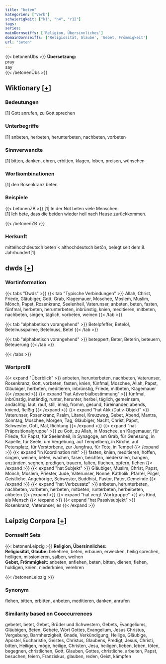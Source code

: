 ```yaml
---
title: "beten"
kategorien: ["Verb"]
schwierigkeit: ["k1", "h4", "r12"]
tags:
series:
mainDornseiffs: ['Religion, Übersinnliches']
domainDornseiffs: ['Religiosität, Glaube', 'Gebet, Frömmigkeit']
url: "beten"
---
```


{{< betonenÜbs >}}
**Übersetzung:**  
pray  
say  
{{< /betonenÜbs >}}

## Wiktionary [[+](https://de.wiktionary.org/wiki/beten)]

### Bedeutungen
[1] Gott anrufen, zu Gott sprechen  

### Unterbegriffe
[1] anbeten, herbeten, herunterbeten, nachbeten, vorbeten  

### Sinnverwandte
[1] bitten, danken, ehren, erbitten, klagen, loben, preisen, wünschen  

### Wortkombinationen
[1] den Rosenkranz beten  

### Beispiele
{{< betonenZB >}}
[1] In der Not beten viele Menschen.  
[1] Ich bete, dass die beiden wieder heil nach Hause zurückkommen.  

{{< /betonenZB >}}
### Herkunft
mittelhochdeutsch bëten < althochdeutsch betōn, belegt seit dem 8. Jahrhundert[1]  



## dwds [[+](https://www.dwds.de/wb/beten)]

### Wortinformation
{{< tabs "Dwds" >}}
{{< tab "Typische Verbindungen" >}}
Allah, Christ, Friede, Gläubiger, Gott, Grab, Klagemauer, Moschee, Moslem, Muslim, Mönch, Papst, Rosenkranz, Seelenheil, Vaterunser, anbeten, beten, fasten, fünfmal, herbeten, herunterbeten, inbrünstig, knien, meditieren, mitbeten, nachbeten, singen, täglich, vorbeten, weinen
{{< /tab >}}

{{< tab "alphabetisch vorangehend" >}}
Betelpfeffer, Betelöl, Betelnusspalme, Betelnuss, Betel
{{< /tab >}}

{{< tab "alphabetisch vorangehend" >}}
beteppert, Beter, Beterin, beteuern, Beteuerung
{{< /tab >}}

{{< /tabs >}}

### Wortprofil
{{< expand "Überblick" >}} anbeten, herunterbeten, nachbeten, Vaterunser, Rosenkranz, Gott, vorbeten, fasten, knien, fünfmal, Moschee, Allah, Papst, Gläubiger, herbeten, meditieren, inbrünstig, Friede, mitbeten, Klagemauer {{< /expand >}}
{{< expand "hat Adverbialbestimmung" >}} fünfmal, inbrünstig, inständig, runter, herunter, herbei, täglich, gemeinsam, andächtig, laut, rauf, still, innig, fromm, gesund, füreinander, abends, kniend, fleißig {{< /expand >}}
{{< expand "hat Akk./Dativ-Objekt" >}} Vaterunser, Rosenkranz, Psalm, Litanei, Kreuzweg, Gebet, Abend, Mantra, Sonntag, Moschee, Morgen, Tag, Gläubiger, Nacht, Christ, Papst, Schwester, Gott, Mal, Richtung {{< /expand >}}
{{< expand "hat Präpositionalgruppe" >}} zu Gott, zu Allah, in Moschee, an Klagemauer, für Friede, für Papst, für Seelenheil, in Synagoge, am Grab, für Genesung, in Kapelle, für Seele, um Vergebung, auf Tempelberg, in Kirche, auf Petersplatz, für Verstorbene, zur Jungfrau, für Tote, in Tempel {{< /expand >}}
{{< expand "in Koordination mit" >}} fasten, knien, meditieren, hoffen, singen, weinen, beten, wachen, fasen, beichten, niederknien, bangen, anzünden, segnen, predigen, trauern, falten, fluchen, opfern, flehen {{< /expand >}}
{{< expand "hat Subjekt" >}} Gläubiger, Muslim, Christ, Papst, Mönch, Moslem, Priester, Jude, Vaterunser, Nonne, Katholik, Pfarrer, Pilger, Geistliche, Angehörige, Schwester, Buddhist, Pastor, Pater, Gemeinde {{< /expand >}}
{{< expand "hat Verbzusatz" >}} anbeten, herunterbeten, nachbeten, vorbeten, herbeten, mitbeten, runterbeten, herbeibeten, abbeten {{< /expand >}}
{{< expand "hat vergl. Wortgruppe" >}} als Kind, als Mensch {{< /expand >}}
{{< expand "hat Passivsubjekt" >}} Rosenkranz, Vaterunser, es {{< /expand >}}

## Leipzig Corpora [[+](https://corpora.uni-leipzig.de/en/res?word=beten&corpusId=deu_newscrawl-public_2018)]

### Dornseiff Sets
{{< betonenLeipzig >}}
**Religion, Übersinnliches:**  
**Religiosität, Glaube:** bekehren, beten, erbauen, erwecken, heilig sprechen, heiligen, missionieren, salben, weihen  
**Gebet, Frömmigkeit:** anbeten, anflehen, beten, bitten, dienen, flehen, huldigen, knien, niederknien, verehren  

{{< /betonenLeipzig >}}

### Synonym
flehen, bitten, erbitten, anbeten, meditieren, danken, anrufen


### Similarity based on Cooccurrences
gebetet, betet, Gebet, Brüder und Schwestern, Gebets, Evangeliums, Gläubigen, Beten, Gebete, Wort Gottes, Evangelium, Jesus Christus, Vergebung, Barmherzigkeit, Gnade, Verkündigung, Heilige, Gläubige, Apostel, Eucharistie, Geistes, Christus, Glaubens, Predigt, Jesus, Christi, bitten, Heiligen, möge, heilige, Christen, Jesu, heiligen, lieben, leben, töten, begegnen, christlichen, Gott, Glauben, Gottes, christliche, arbeiten, Papst, besuchen, feiern, Franziskus, glauben, reden, Geist, kämpfen

